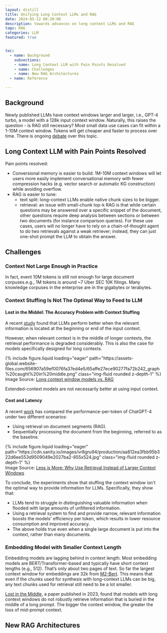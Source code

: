 ```yaml
---
layout: distill
title: Unifying Long Context LLMs and RAG
date: 2024-05-12 00:20:00
description: towards advances on long context LLMs and RAG
tags: RAG 
categories: LLM
featured: true


toc:
  - name: Background
    subsections:
    - name: Long Context LLM with Pain Points Resolved
    - name: Challenges
    - name: New RAG Architectures
  - name: Reference

---
```




## Background


Newly published LLMs have context windows larger and larger, i.e., GPT-4 turbo, a model with a 128k input context window. Naturally, this raises the question - is RAG still necessary? Most small data use cases can fit within a 1-10M context window. Tokens will get cheaper and faster to process over time. There is ongoing [debate](https://twitter.com/francis_yao_/status/1759962812229800012?s=46&t=pfae6EnnrBq2o8ok0KpVqw) over this topic.


## Long Context LLM with Pain Points Resolved

Pain points resolved:
- Conversional memory is easier to build: 1M-10M context windows will let users more easily implement conversational memory with fewer compression hacks (e.g. vector search or automatic KG construction) while avoiding overflow.
- RAG is easier to tune:
  - text split: long-context LLMs enable native chunk sizes to be bigger.
  - retrieval: an issue with small-chunk top-k RAG is that while certain questions may be answered over a specific snippet of the document, other questions require deep analysis between sections or between two documents (for instance comparison queries). For these use cases, users will no longer have to rely on a chain-of-thought agent to do two retrievals against a weak retriever; instead, they can just one-shot prompt the LLM to obtain the answer.


## Challenges


### Context Not Large Enough in Practice

In fact, event 10M tokens is still not enough for large document corpuses.e.g., 1M tokens is around ~7 Uber SEC 10K filings. Many knowledge corpuses in the enterprise are in the gigabytes or terabytes. 


### Context Stuffing Is Not The Optimal Way to Feed to LLM

#### Lost in the Middel: The Accuracy Problem with Context Stuffing

A recent [study](https://arxiv.org/pdf/2307.03172) found that LLMs perform better when the relevant information is located at the beginning or end of the input context.

However, when relevant context is in the middle of longer contexts, the retrieval performance is degraded considerably. This is also the case for models specifically designed for long contexts.



<div class="row mt-3">
    <div class="col-sm mt-3 mt-md-0">
        {% include figure.liquid loading="eager" path="https://assets-global.website-files.com/656907a59ef0076fa37ed4e5/65affe27ece90277fa72b242_graph%20caught%20in%20middle.png" class="img-fluid rounded z-depth-1" %}
    </div>
</div>
<div class="caption">
    Image Source: <a href="https://www.konko.ai/post/long-context-windows-vs-rag-for-information-retrieval-use-cases">Long context window models vs. RAG</a> 
</div>


Extended-context models are not necessarily better at using input context.

#### Cost and Latency


A recent [work](https://www.pinecone.io/blog/why-use-retrieval-instead-of-larger-context/) has compared the performance-per-token of ChatGPT-4 under two different scenarios:
- Using retrieval on document segments (RAG).
- Sequentially processing the document from the beginning, referred to as the baseline.


<div class="row mt-3">
    <div class="col-sm mt-3 mt-md-0">
        {% include figure.liquid loading="eager" path="https://cdn.sanity.io/images/vr8gru94/production/aa812ea3fbb95b322d6ee553d9509049e2027ba2-855x524.jpg" class="img-fluid rounded z-depth-1" %}
    </div>
</div>
<div class="caption">
    Image Source: <a href="https://www.pinecone.io/blog/why-use-retrieval-instead-of-larger-context/">Less is More: Why Use Retrieval Instead of Larger Context Windows</a> 
</div>



To conclude, the experiments show that stuffing the context window isn't the optimal way to provide information for LLMs. Specifically, they show that:
- LLMs tend to struggle in distinguishing valuable information when flooded with large amounts of unfiltered information.
- Using a retrieval system to find and provide narrow, relevant information boosts the models' efficiency per token, which results in lower resource consumption and improved accuracy.
- The above holds true even when a single large document is put into the context, rather than many documents.



### Embedding Model with Smaller Context Length

Embedding models are lagging behind in context length. Most embedding models are BERT/Transformer-based and typically have short context lengths (e.g., 512). That’s only about two pages of text. So far the largest context window for embeddings are 32k from [M2-Bert](https://hazyresearch.stanford.edu/blog/2024-01-11-m2-bert-retrieval). This means that even if the chunks used for synthesis with long-context LLMs can be big, any text chunks used for retrieval still need to be a lot smaller.


[Lost in the Middle](https://arxiv.org/pdf/2307.03172), a paper published in 2023, found that models with long context windows do not robustly retrieve information that is buried in the middle of a long prompt. The bigger the context window, the greater the loss of mid-prompt context.


## New RAG Architectures



